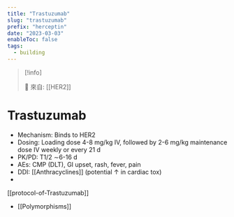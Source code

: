 ```yaml
---
title: "Trastuzumab"
slug: "trastuzumab"
prefix: "herceptin"
date: "2023-03-03"
enableToc: false
tags:
  - building
---
```


> [!info]
>
> 🌱 來自: [[HER2]]

# Trastuzumab

- Mechanism: Binds to HER2
- Dosing: Loading dose 4-8 mg/kg IV, followed by 2-6 mg/kg maintenance dose IV weekly or every 21 d
- PK/PD: T1/2 ∼6-16 d
- AEs: CMP (DLT), GI upset, rash, fever, pain
- DDI: [[Anthracyclines]] (potential ↑ in cardiac tox)
-

[[protocol-of-Trastuzumab]]

- [[Polymorphisms]]
